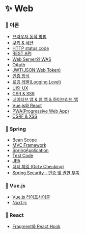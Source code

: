 # ✨ Web

### 📌 이론

- [브라우저 동작 방법](https://github.com/SeoYeonBae/CS_study/blob/main/web/%EB%B8%8C%EB%9D%BC%EC%9A%B0%EC%A0%80%20%EB%8F%99%EC%9E%91%20%EB%B0%A9%EB%B2%95.md)
- [쿠키 & 세션](https://github.com/SeoYeonBae/CS_study/blob/main/web/%EC%BF%A0%ED%82%A4%20%26%20%EC%84%B8%EC%85%98.md)
- [HTTP status code](https://github.com/SeoYeonBae/CS_study/blob/main/web/HTTP%20status%20code.md)
- [REST API](https://github.com/SeoYeonBae/CS_study/blob/main/web/REST%20API.md)
- [Web Server와 WAS](https://github.com/SeoYeonBae/CS_study/blob/main/web/Web%20Server%EC%99%80%20WAS.md)
- [OAuth](https://github.com/SeoYeonBae/CS_study/blob/main/web/OAuth.md)
- [JWT(JSON Web Token)](<https://github.com/SeoYeonBae/CS_study/blob/main/web/JWT(JSON%20Web%20Token).md>)
- [인증 방식](https://github.com/SeoYeonBae/CS_study/blob/main/web/%EC%9D%B8%EC%A6%9D%20%EB%B0%A9%EC%8B%9D.md)
- [로깅 레벨(Logging Level)](<https://github.com/SeoYeonBae/CS_study/blob/main/web/%EB%A1%9C%EA%B9%85%20%EB%A0%88%EB%B2%A8(Logging%20Level).md>)
- [UI와 UX](https://github.com/SeoYeonBae/CS_study/blob/main/web/UI%EC%99%80%20UX.md)
- [CSR & SSR](https://github.com/SeoYeonBae/CS_study/blob/main/web/CSR%20%26%20SSR.md)
- [네이티브 앱 & 웹 앱 & 하이브리드 앱](https://github.com/SeoYeonBae/CS_study/blob/main/web/%EB%84%A4%EC%9D%B4%ED%8B%B0%EB%B8%8C%20%EC%95%B1%20%26%20%EC%9B%B9%20%EC%95%B1%20%26%20%ED%95%98%EC%9D%B4%EB%B8%8C%EB%A6%AC%EB%93%9C%20%EC%95%B1.md)
- [Vue.js와 React](https://github.com/SeoYeonBae/CS_study/blob/main/web/Vue.js와%20React.md)
- [PWA(Progressive Web App)](<https://github.com/SeoYeonBae/CS_study/blob/main/web/PWA(Progressive%20Web%20App).md>)
- [CSRF & XSS](https://github.com/SeoYeonBae/CS_study/blob/main/web/CSRF%20%26%20XSS.md)

### 📌 Spring

- [Bean Scope](https://github.com/SeoYeonBae/CS_study/blob/main/web/Bean%20Scope.md)
- [MVC Framework](https://github.com/SeoYeonBae/CS_study/blob/main/web/Spring%20MVC%20Framework.md)
- [SpringApplication](https://github.com/SeoYeonBae/CS_study/blob/main/web/SpringApplication.md)
- [Test Code](https://github.com/SeoYeonBae/CS_study/blob/main/web/Test%20Code.md)
- [JPA](https://github.com/SeoYeonBae/CS_study/blob/main/web/JPA.md)
- [더티 체킹 (Dirty Checking)](<https://github.com/SeoYeonBae/CS_study/blob/main/web/%EB%8D%94%ED%8B%B0%20%EC%B2%B4%ED%82%B9%20(Dirty%20Checking).md>)
- [Spring Security - 인증 및 권한 부여](https://github.com/SeoYeonBae/CS_study/blob/main/web/Spring%20Security%20-%20%EC%9D%B8%EC%A6%9D%20%EB%B0%8F%20%EA%B6%8C%ED%95%9C%20%EB%B6%80%EC%97%AC.md)

### 📌 Vue.js

- [Vue.js 라이프사이클](https://github.com/SeoYeonBae/CS_study/blob/main/web/Vue.js%20%EB%9D%BC%EC%9D%B4%ED%94%84%EC%82%AC%EC%9D%B4%ED%81%B4.md)
- [Nuxt.js](https://github.com/SeoYeonBae/CS_study/blob/main/web/Nuxt.js.md)

### 📌 React

- [Fragment와 React Hook](https://github.com/SeoYeonBae/CS_study/blob/main/web/Fragment%EC%99%80%20React%20Hook.md)
